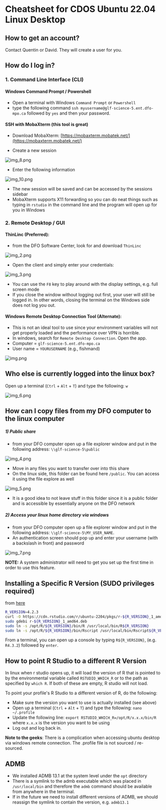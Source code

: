 # Cheatsheet for CDOS Ubuntu 22.04 Linux Desktop 

## How to get an account?

Contact Quentin or David. They will create a user for you.

## How do I log in?

### 1. Command Line Interface (CLI)

####  Windows Command Prompt / Powershell
- Open a terminal with Windows `Command Prompt` or `Powershell`
- type the following command `ssh myusername@glf-science-5.ent.dfo-mpo.ca` followed by `yes` and then your password.

#### SSH with MobaXterm (this tool is great)

- Download MobaXterm: [https://mobaxterm.mobatek.net/](https://mobaxterm.mobatek.net/)

- Create a new session

![img_8.png](img_8.png)

- Enter the following information

![img_10.png](img_10.png)

- The new session will be saved and can be accessed by the sessions sidebar
- MobaXterm supports X11 forwarding so you can do neat things such as typing in `rstudio` in the command line and the program will open up for you in Windows

### 2. Remote Desktop / GUI

#### ThinLinc (Preferred):

- from the DFO Software Center, look for and download `ThinLinc`

![img_2.png](img_2.png)

- Open the client and simply enter your credentials:

![img_3.png](img_3.png)

- You can use the `F8` key to play around with the display settings, e.g. full screen mode
- If you close the window without logging out first, your user will still be logged in. In other words, closing the terminal on the Windows side does not log you out. 


#### Windows Remote Desktop Connection Tool (Alternate):

- This is not an ideal tool to use since your environment variables will not get properly loaded and the performance over VPN is horrible.
- In windows, search for `Remote Desktop Connection`. Open the app.
- Computer = `glf-science-5.ent.dfo-mpo.ca`
- User name = `YOURUSERNAME` (e.g., fishmand)

![img.png](img.png)

## Who else is currently logged into the linux box?

Open up a terminal (`Ctrl` + `Alt` + `T`) and type the following: `w`

![img_6.png](img_6.png)

## How can I copy files from my DFO computer to the linux computer

##### 1) Public share

- from your DFO computer open up a file explorer window and put in the following address: `\\glf-science-5\public`

![img_4.png](img_4.png)

- Move in any files you want to transfer over into this share
- On the linux side, this folder can be found here `/public`. You can access it using the file explore as well

![img_5.png](img_5.png)

- It is a good idea to not leave stuff in this folder since it is a public folder and is accessible by essentially anyone on the DFO network

##### 2) Access your linux home directory via windows
 
- from your DFO computer open up a file explorer window and put in the following address: `\\glf-science-5\MY_USER_NAME`.
- An authentication screen should pop up and enter your username (with a backslash in front) and password

![img_7.png](img_7.png)

**NOTE:** A system administrator will need to get you set up the first time in order to use this feature.

## Installing a Specific R Version (SUDO privileges required)
from [here](https://docs.posit.co/resources/install-r/#specify-r-version)

```bash
R_VERSION=4.2.3
curl -O https://cdn.rstudio.com/r/ubuntu-2204/pkgs/r-${R_VERSION}_1_amd64.deb
sudo gdebi r-${R_VERSION}_1_amd64.deb
sudo ln -s /opt/R/${R_VERSION}/bin/R /usr/local/bin/R${R_VERSION}
sudo ln -s /opt/R/${R_VERSION}/bin/Rscript /usr/local/bin/Rscript${R_VERSION}
```

From a terminal, you can open up a console by typing `R${R_VERSION}`, (e.g. `R4.3.2`) followed by `enter`.

## How to point R Studio to a different R Version

In linux when r studio opens up, it will load the version of R that is pointed to by the environmental variable called `RSTUDIO_WHICH_R` or to the path as specified by `which R`.
If both of these are empty, R studio will not load.

To point your profile's R Studio to a different version of R, do the following:

- Make sure the version you want to use is actually installed (see above)
- Open up a terminal (`Ctrl` + `Alt` + `T`) and type the following: `nano ~/.profile`
- Update the following line: `export RSTUDIO_WHICH_R=/opt/R/x.x.x/bin/R` where `x.x.x` is the version you want to be using
- Log out and log back in.


**Note to the geeks**: There is a complication when accessing ubuntu desktop via windows remote connection. The .profile file is not sourced / re-sourced.  


## ADMB

- We installed ADMB 13.1 at the system level under the `opt` directory
- There is a symlink to the admb executable which was placed in `/usr/local/bin` and therefore the `admb` command should be available from anywhere in the terminal. 
- If in the future we need to install different versions of ADMB, we should reassign the symlink to contain the version, e.g. `admb13.1`